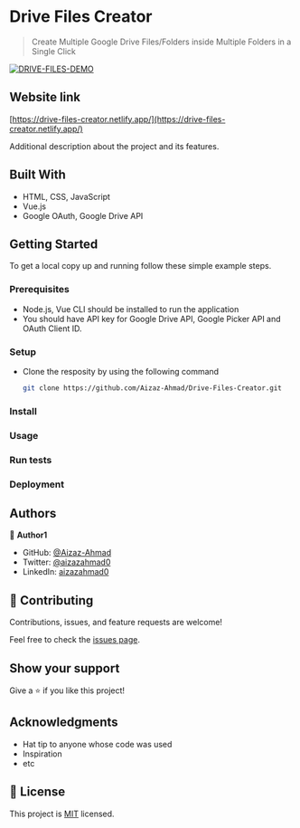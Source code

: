 
# Drive Files Creator

> Create Multiple Google Drive Files/Folders inside Multiple Folders in a Single Click

[![DRIVE-FILES-DEMO](https://adrotog-yt-embed.herokuapp.com/embed?v=mkSYws1tLhk)](https://www.youtube.com/watch?v=mkSYws1tLhk)

## Website link

[https://drive-files-creator.netlify.app/](https://drive-files-creator.netlify.app/)

Additional description about the project and its features.

## Built With

- HTML, CSS, JavaScript
- Vue.js
- Google OAuth, Google Drive API

## Getting Started


To get a local copy up and running follow these simple example steps.

### Prerequisites
- Node.js, Vue CLI should be installed to run the application
- You should have API key for Google Drive API, Google Picker API and OAuth Client ID.
### Setup
- Clone the resposity by using the following command
    ```bash
    git clone https://github.com/Aizaz-Ahmad/Drive-Files-Creator.git
    ```
### Install

### Usage

### Run tests

### Deployment



## Authors

👤 **Author1**

- GitHub: [@Aizaz-Ahmad](https://github.com/Aizaz-Ahmad)
- Twitter: [@aizazahmad0](https://twitter.com/aizazahmad0)
- LinkedIn: [aizazahmad0](https://linkedin.com/in/aizazahmad0)

## 🤝 Contributing

Contributions, issues, and feature requests are welcome!

Feel free to check the [issues page](../../issues/).

## Show your support

Give a ⭐️ if you like this project!

## Acknowledgments

- Hat tip to anyone whose code was used
- Inspiration
- etc

## 📝 License

This project is [MIT](./MIT.md) licensed.
